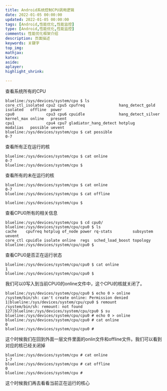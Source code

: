 ```yaml
---
title: Android系统控制CPU调用逻辑
date: 2022-01-05 00:00:00
updated: 2022-01-05 00:00:00
tags: [Android,性能优化,性能监控]
type: [Android,性能优化,性能监控]
comments: 性能优化框架介绍
description: 页面描述
keywords: 关键字
top_img:
mathjax:
katex:
aside:
aplayer:
highlight_shrink:

---
```






查看系统所有的CPU

```shell
blueline:/sys/devices/system/cpu $ ls
core_ctl_isolated cpu2 cpu5 cpufreq               hang_detect_gold   isolated   offline  power
cpu0              cpu3 cpu6 cpuidle               hang_detect_silver kernel_max online   present
cpu1              cpu4 cpu7 gladiator_hang_detect hotplug            modalias   possible uevent
blueline:/sys/devices/system/cpu $ cat possible
0-7
```





查看所有正在运行的核

```shell
blueline:/sys/devices/system/cpu $ cat online
0-7
blueline:/sys/devices/system/cpu $
```



查看所有的未在运行的核

```shell
blueline:/sys/devices/system/cpu $ cat online
0-7
blueline:/sys/devices/system/cpu $ cat offline

blueline:/sys/devices/system/cpu $
```



查看CPU0所有的相关信息

```shell
blueline:/sys/devices/system/cpu $ cd cpu0/
blueline:/sys/devices/system/cpu/cpu0 $ ls
cache    cpufreq hotplug of_node power rq-stats         subsystem uevent
core_ctl cpuidle isolate online  regs  sched_load_boost topology
blueline:/sys/devices/system/cpu/cpu0 $
```

查看CPU0是否正在运行状态

```
blueline:/sys/devices/system/cpu/cpu0 $ cat online
1
blueline:/sys/devices/system/cpu/cpu0 $
```

我们可以0写入到当前CPU0的online文件中，这个CPU的核就关闭了。

```shell
blueline:/sys/devices/system/cpu/cpu0 $ echo 0 > online
/system/bin/sh: can't create online: Permission denied
1|blueline:/sys/devices/system/cpu/cpu0 $ remount
/system/bin/sh: remount: not found
127|blueline:/sys/devices/system/cpu/cpu0 $ su
blueline:/sys/devices/system/cpu/cpu0 # echo 0 > online
blueline:/sys/devices/system/cpu/cpu0 # cat online
0
blueline:/sys/devices/system/cpu/cpu0 #
```

这个时候我们在回到外面一层文件里面的onlin文件和offline文件。我们可以看到对应的核已经关闭掉

```
blueline:/sys/devices/system/cpu # cat online
1-7
blueline:/sys/devices/system/cpu # cat offline
0
blueline:/sys/devices/system/cpu #
```

这个时候我们再去看看当前正在运行的核心

